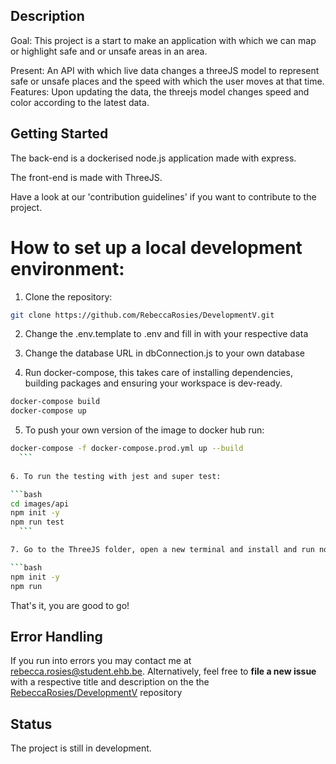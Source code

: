 ## Description
Goal: This project is a start to make an application with which we can map or highlight safe and or unsafe areas in an area. 

Present: An API with which live data changes a threeJS model to represent safe or unsafe places and the speed with which the user moves at that time. 
Features: Upon updating the data, the threejs model changes speed and color according to the latest data.

## Getting Started
The back-end is a dockerised node.js application made with express.

The front-end is made with ThreeJS.

Have a look at our 'contribution guidelines' if you want to contribute to the project.

# How to set up a local development environment:

1. Clone the repository:

  ```bash
  git clone https://github.com/RebeccaRosies/DevelopmentV.git
  ```
2. Change the .env.template to .env and fill in with your respective data
3. Change the database URL in dbConnection.js to your own database

4. Run docker-compose, this takes care of installing dependencies, building packages and ensuring your workspace is dev-ready.

  ```bash
 docker-compose build
 docker-compose up
  ```
  
5. To push your own version of the image to docker hub run: 

  ```bash
  docker-compose -f docker-compose.prod.yml up --build 
    ```
    
6. To run the testing with jest and super test: 

  ```bash
 cd images/api
 npm init -y
 npm run test
    ```

7. Go to the ThreeJS folder, open a new terminal and install and run node:

  ```bash
npm init -y
npm run

  ```

That's it, you are good to go! 

## Error Handling
If you run into errors you may contact me at rebecca.rosies@student.ehb.be.
Alternatively, feel free to **file a new issue** with a respective title and description on the the [RebeccaRosies/DevelopmentV](https://github.com/RebeccaRosies/DevelopmentV/issues) repository

## Status
The project is still in development.


